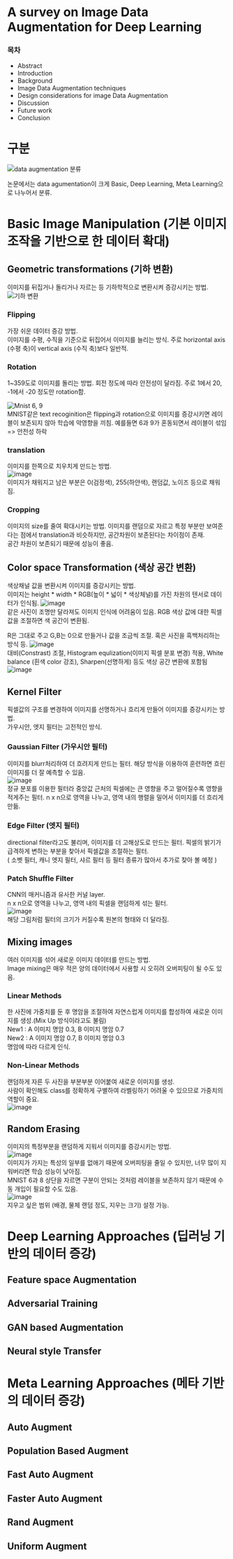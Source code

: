 # A survey on Image Data Augmentation for Deep Learning
### 목차
* Abstract  
* Introduction  
* Background
* Image Data Augmentation techniques
* Design considerations for image Data Augmentation
* Discussion
* Future work
* Conclusion

# 구분
![data augmentation 분류](https://img1.daumcdn.net/thumb/R1280x0/?scode=mtistory2&fname=https%3A%2F%2Fblog.kakaocdn.net%2Fdn%2FJqpuJ%2FbtrNSXgOn6X%2Fhm2RXAj4lReoamU6QtWvf1%2Fimg.png)  

논문에서는 data agumentation이 크게 Basic, Deep Learning, Meta Learning으로 나누어서 분류.  

# Basic Image Manipulation (기본 이미지 조작을 기반으로 한 데이터 확대)
## Geometric transformations (기하 변환)
이미지를 뒤집거나 돌리거나 자르는 등 기하학적으로 변환시켜 증강시키는 방법.  
![기하 변환](https://user-images.githubusercontent.com/108729047/215556559-de52a705-17a7-494b-9f54-159de49816bb.png)

### Flipping
가장 쉬운 데이터 증강 방법.  
이미지를 수평, 수직을 기준으로 뒤집어서 이미지를 늘리는 방식. 주로 horizontal axis (수평 축)이 vertical axis (수직 축)보다 일반적. 

### Rotation  
1~359도로 이미지를 돌리는 방법. 회전 정도에 따라 안전성이 달라짐. 주로 1에서 20, -1에서 -20 정도만 rotation함.

![Mnist 6, 9](https://user-images.githubusercontent.com/108729047/215557795-8da6098f-e294-4285-89d8-78a8886b000b.png)  
MNIST같은 text recoginition은 flipping과 rotation으로 이미지를 증강시키면 레이블이 보존되지 않아 학습에 악영향을 끼침.
예를들면 6과 9가 혼동되면서 레이블이 섞임 => 안전성 하락

### translation
이미지를 한쪽으로 치우치게 만드는 방법.  
![image](https://user-images.githubusercontent.com/108729047/215562774-eebe6a43-3064-46ca-8b30-72b7c2a3d447.png)  
이미지가 채워지고 남은 부분은 0(검정색), 255(하얀색), 랜덤값, 노이즈 등으로 채워짐.

### Cropping
이미지의 size를 줄여 확대시키는 방법. 이미지를 랜덤으로 자르고 특정 부분만 보여준다는 점에서 translation과 비슷하지만, 공간차원이 보존된다는 차이점이 존재.  
공간 차원이 보존되기 때문에 성능이 좋음.


## Color space Transformation (색상 공간 변환)
색상채널 값을 변환시켜 이미지를 증강시키는 방법.  
이미지는 height * width * RGB(높이 * 넓이 * 색상체널)를 가진 차원의 텐서로 데이터가 인식됨.
![image](https://user-images.githubusercontent.com/108729047/215573730-65745b8a-5a3a-4fed-ba25-9e3c63b037c5.png)  
같은 사진이 조명만 달라져도 이미지 인식에 어려움이 있음. RGB 색상 값에 대한 픽셀 값을 조절하면 색 공간이 변환됨.  

R은 그대로 주고 G,B는 0으로 만들거나 값을 조금씩 조절. 혹은 사진을 흑백처리하는 방식 등.
![image](https://user-images.githubusercontent.com/108729047/215572535-2502d995-c02e-4fb7-a8e0-de0dad47d4c4.png)  
대비(Constrast) 조절, Histogram equlization(이미지 픽셀 분포 변경) 적용, White balance (흰색 color 강조), Sharpen(선명하게) 등도 색상 공간 변환에 포함됨  
![image](https://user-images.githubusercontent.com/108729047/215575517-de45445a-6685-4a7c-8d30-c46a902342cd.png)  


## Kernel Filter
픽셀값의 구조를 변경하여 이미지를 선명하거나 흐리게 만들어 이미지를 증강시키는 방법.  
가우시안, 엣지 필터는 고전적인 방식.
### Gaussian Filter (가우시안 필터)
이미지를 blurr처리하여 더 흐려지게 만드는 필터. 해당 방식을 이용하여 훈련하면 흐린이미지를 더 잘 예측할 수 있음.  
![image](https://user-images.githubusercontent.com/108729047/215580567-f2abb603-8f13-4d0c-95ec-a696c1c7100b.png)  
정규 분포를 이용한 필터라 중앙값 근처의 픽셀에는 큰 영향을 주고 멀어질수록 영향을 적게주는 필터. 
n x n으로 영역을 나누고, 영역 내의 행렬을 밀어서 이미지를 더 흐리게 만듦.  

### Edge Filter (엣지 필터)
directional filter라고도 불리며, 이미지를 더 고해상도로 만드는 필터. 픽셀의 밝기가 급격하게 변하는 부분을 찾아서 픽셀값을 조절하는 필터.    
( 소벳 필터, 캐니 엣지 필터, 샤르 필터 등 필터 종류가 많아서 추가로 찾아 볼 예정 )

### Patch Shuffle Filter
CNN의 매커니즘과 유사한 커널 layer.   
n x n으로 영역을 나누고, 영역 내의 픽셀을 랜덤하게 섞는 필터.  
![image](https://user-images.githubusercontent.com/108729047/215579707-cb2cd05f-a83c-4255-876a-e0c72fe1d7f9.png)  
해당 그림처럼 필터의 크기가 커질수록 원본의 형태와 더 달라짐.  

## Mixing images  
여러 이미지를 섞어 새로운 이미지 데이터를 만드는 방법.  
Image mixing은 매우 적은 양의 데이터에서 사용할 시 오히려 오버피팅이 될 수도 있음.  
### Linear Methods
한 사진에 가중치를 둔 후 명암을 조절하여 자연스럽게 이미지를 합성하여 새로운 이미지를 생성.(Mix Up 방식이라고도 불림)  
New1 : A 이미지 명암 0.3, B 이미지 명암 0.7  
New2 : A 이미지 명암 0.7, B 이미지 명암 0.3  
명암에 따라 다르게 인식.  
### Non-Linear Methods  
랜덤하게 자른 두 사진을 부분부분 이어붙여 새로운 이미지를 생성.  
사람이 확인해도 class를 정확하게 구별하여 라벨링하기 어려울 수 있으므로 가중치의 역할이 중요.  
![image](https://user-images.githubusercontent.com/108729047/215586252-1a15fba0-1925-4c24-8d28-fa90421777d2.png)  

## Random Erasing
이미지의 특정부분을 랜덤하게 지워서 이미지를 증강시키는 방법.  
![image](https://user-images.githubusercontent.com/108729047/215584873-5ffd60d1-05e4-4f3e-8530-ffafff850b50.png)  
이미지가 가지는 특성의 일부를 없애기 때문에 오버피팅을 줄일 수 있지만, 너무 많이 지워버리면 학습 성능이 낮아짐.  
MNIST 6과 8 상단을 자르면 구분이 안되는 것처럼 레이블을 보존하지 않기 때문에 수동 개입이 필요할 수도 있음.  
![image](https://user-images.githubusercontent.com/108729047/215585203-c6ef7410-3771-4a9d-b7c1-aeaec2404727.png)  
지우고 싶은 범위 (배경, 물체 랜덤 정도, 지우는 크기) 설정 가능.  



# Deep Learning Approaches (딥러닝 기반의 데이터 증강)
## Feature space Augmentation
## Adversarial Training
## GAN based Augmentation
## Neural style Transfer



# Meta Learning Approaches (메타 기반의 데이터 증강)
## Auto Augment
## Population Based Augment
## Fast Auto Augment
## Faster Auto Augment
## Rand Augment
## Uniform Augment
